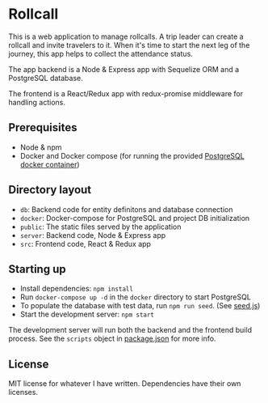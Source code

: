 # Rollcall

This is a web application to manage rollcalls. A trip leader can create a rollcall and invite
travelers to it. When it's time to start the next leg of the journey, this app helps to collect
the attendance status.

The app backend is a Node & Express app with Sequelize ORM and a PostgreSQL database.

The frontend is a React/Redux app with redux-promise middleware for handling actions.

## Prerequisites

* Node & npm
* Docker and Docker compose (for running the provided [PostgreSQL docker container](docker/README.md))

## Directory layout

* `db`: Backend code for entity definitons and database connection
* `docker`: Docker-compose for PostgreSQL and project DB initialization
* `public`: The static files served by the application
* `server`: Backend code, Node & Express app
* `src`: Frontend code, React & Redux app

## Starting up

* Install dependencies: `npm install`
* Run `docker-compose up -d` in the `docker` directory to start PostgreSQL
* To populate the database with test data, run `npm run seed`. (See [seed.js](db/seed.js))
* Start the development server: `npm start`

The development server will run both the backend and the frontend build process. See the `scripts`
object in [package.json](package.json) for more info. 

## License

MIT license for whatever I have written. Dependencies have their own licenses. 
